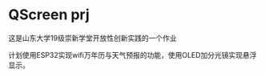 <!--
 * @Author: Mcfly
 * @Date: 2021-03-26 19:11:07
 * @LastEditTime: 2021-03-27 16:31:02
 * @LastEditors: Mcfly
 * @Description: 
 * @FilePath: \QScreen\README.md
 * 本人github:https://github.com/McflyWZX
-->
# QScreen prj

这是山东大学19级崇新学堂开放性创新实践的一个作业

计划使用ESP32实现wifi万年历与天气预报的功能，使用OLED加分光镜实现悬浮显示。
